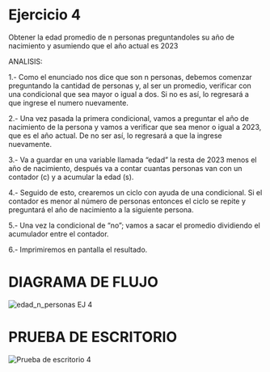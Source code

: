 # Ejercicio 4
Obtener la edad promedio de n personas preguntandoles su año de nacimiento y asumiendo que el año actual es 2023

ANALISIS:

1.- Como el enunciado nos dice que son n personas, debemos comenzar preguntando la cantidad de personas y, al ser un promedio, verificar con una condicional que sea mayor o igual a dos. Si no es así, lo regresará a que ingrese el numero nuevamente.

2.- Una vez pasada la primera condicional, vamos a preguntar el año de nacimiento de la persona y vamos a verificar que sea menor o igual a 2023, que es el año actual. De no ser así, lo regresará a que la ingrese nuevamente.

3.- Va a guardar en una variable llamada “edad” la resta de 2023 menos el año de nacimiento, después va a contar cuantas personas van con un contador (c) y a acumular la edad (s).

4.- Seguido de esto, crearemos un ciclo con ayuda de una condicional. Si el contador es menor al número de personas entonces el ciclo se repite y preguntará el año de nacimiento a la siguiente persona. 

5.- Una vez la condicional de “no”; vamos a sacar el promedio dividiendo el acumulador entre el contador.

6.- Imprimiremos en pantalla el resultado.

# DIAGRAMA DE FLUJO
![edad_n_personas EJ 4](https://github.com/ChristianDavSS/Portafolio/assets/145722756/c8ded894-a6b1-4591-a854-fe17024fee48)

# PRUEBA DE ESCRITORIO
![Prueba de escritorio 4](https://github.com/ChristianDavSS/Portafolio/assets/145722756/8d6c341f-42f3-4a90-a06f-d23456f507b9)
